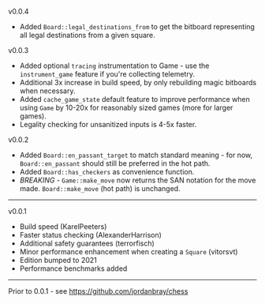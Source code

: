 v0.0.4
 - Added `Board::legal_destinations_from` to get the bitboard representing all legal destinations from a given square.

v0.0.3
 - Added optional `tracing` instrumentation to Game - use the `instrument_game` feature if you're collecting telemetry.
 - Additional 3x increase in build speed, by only rebuilding magic bitboards when necessary.
 - Added `cache_game_state` default feature to improve performance when using `Game` by 10-20x for reasonably sized games (more for larger games).
 - Legality checking for unsanitized inputs is 4-5x faster.

v0.0.2
 - Added `Board::en_passant_target` to match standard meaning - for now, `Board::en_passant` should still be preferred in the hot path.
 - Added `Board::has_checkers` as convenience function.
 - *BREAKING* - `Game::make_move` now returns the SAN notation for the move made. `Board::make_move` (hot path) is unchanged.

---

v0.0.1
 - Build speed (KarelPeeters)
 - Faster status checking (AlexanderHarrison)
 - Additional safety guarantees (terrorfisch)
 - Minor performance enhancement when creating a `Square` (vitorsvt)
 - Edition bumped to 2021
 - Performance benchmarks added

---

Prior to 0.0.1 - see https://github.com/jordanbray/chess